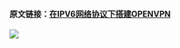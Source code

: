 #### 原文链接：[在IPV6网络协议下搭建OPENVPN](http://blog.claves.cn/archives/41)

![](https://img.zegezege.top/i/2022/08/20/xpe995.png)